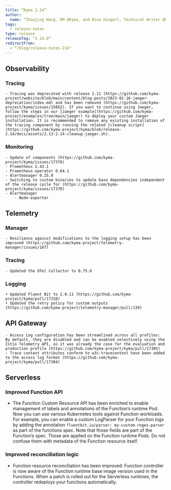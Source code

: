 ```yaml
---
title: “Kyma 2.14”
author:
  name: “Zhoujing Wang, RM @Kyma, and Nina Hingerl, Technical Writer @Kyma”
tags:
  - release-notes
type: release
releaseTag: “2.14.0”
redirectFrom:
  - “/blog/release-notes-214"
---
```

## Observability
### Tracing
    - Tracing was deprecated with release 2.11 (https://github.com/kyma-project/website/blob/main/content/blog-posts/2023-01-16-jaeger-deprecation/index.md) and has been removed (https://github.com/kyma-project/kyma/issues/15852). If you want to continue using Jaeger, follow the steps in our [Jaeger example](https://github.com/kyma-project/examples/tree/main/jaeger) to deploy your custom Jaeger installation. It is recommended to remove any existing installation of the tracing component by running the related [cleanup script](https://github.com/kyma-project/kyma/blob/release-2.14/docs/assets/2.13-2.14-cleanup-jaeger.sh).

### Monitoring
    - Update of components (https://github.com/kyma-project/kyma/issues/17378)
	- Prometheus 2.43.1
	- Prometheus-operator 0.64.1
	- Alertmanager 0.25.0
    - Switching to custom binaries to update base dependencies independent of the release cycle for (https://github.com/kyma-project/kyma/issues/17378)
	- Alertmanager
        - Node-exporter

## Telemetry
### Manager
    - Resilience against modifications to the logging setup has been improved (https://github.com/kyma-project/telemetry-manager/issues/107)
### Tracing
    - Updated the OTel Collector to 0.75.0
### Logging
    • Updated Fluent Bit to 2.0.11 (https://github.com/kyma-project/kyma/pull/17310)
    • Updated the retry policy for custom outputs (https://github.com/kyma-project/telemetry-manager/pull/139)
## API Gateway
    - Access Log configuration has been streamlined across all profiles: By default, they are disabled and can be enabled selectively using the Istio Telemetry API, as it was already the case for the evaluation and production profile (https://github.com/kyma-project/kyma/pull/17305)
    - Trace context attributes conform to w3c-tracecontext have been added to the access log format (https://github.com/kyma-project/kyma/pull/17304)
## Serverless
### Improved Function API
- The Function Custom Resource API has been enriched to enable management of labels and annotations of the Function’s runtime Pod.
  Now you can use various Kubernetes tools against Function workloads. For example, you can enable a custom LogParser for your Function logs by adding the annotation `fluentbit.io/parser: my-custom-regex-parser` as part of the functions spec.
  Note that those fields are part of the Function’s spec. Those are applied on the Function runtime Pods. Do not confuse them with metadata of the Function resource itself.
### Improved reconciliation logic
- Function resource reconciliation has been improved: Function controller is now aware of the Function runtime base image version used in the Functions. When a patch is rolled out for the Serverless runtimes, the controller redeploys your functions automatically.
